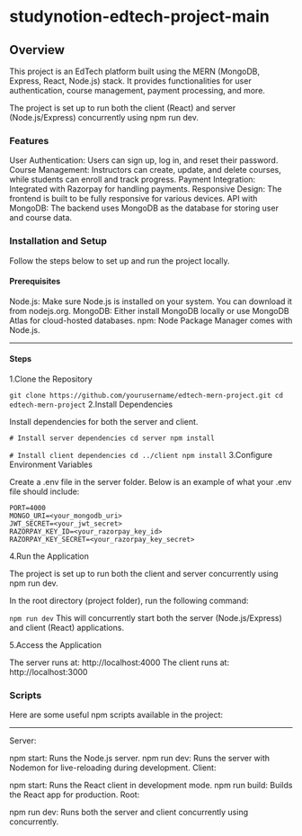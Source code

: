 # studynotion-edtech-project-main
## Overview
This project is an EdTech platform built using the MERN (MongoDB, Express, React, Node.js) stack. It provides functionalities for user authentication, course management, payment processing, and more.

The project is set up to run both the client (React) and server (Node.js/Express) concurrently using npm run dev.
### Features
User Authentication: Users can sign up, log in, and reset their password.
Course Management: Instructors can create, update, and delete courses, while students can enroll and track progress.
Payment Integration: Integrated with Razorpay for handling payments.
Responsive Design: The frontend is built to be fully responsive for various devices.
API with MongoDB: The backend uses MongoDB as the database for storing user and course data.

### Installation and Setup
Follow the steps below to set up and run the project locally.

#### Prerequisites
Node.js: Make sure Node.js is installed on your system. You can download it from nodejs.org.
MongoDB: Either install MongoDB locally or use MongoDB Atlas for cloud-hosted databases.
npm: Node Package Manager comes with Node.js.
______
#### Steps
1.Clone the Repository


`git clone https://github.com/yourusername/edtech-mern-project.git
cd edtech-mern-project`
2.Install Dependencies

Install dependencies for both the server and client.


`# Install server dependencies
cd server
npm install`

`# Install client dependencies
cd ../client
npm install`
3.Configure Environment Variables

Create a .env file in the server folder. Below is an example of what your .env file should include:

`PORT=4000`  
`MONGO_URI=<your_mongodb_uri>`  
`JWT_SECRET=<your_jwt_secret>`  
`RAZORPAY_KEY_ID=<your_razorpay_key_id>`  
`RAZORPAY_KEY_SECRET=<your_razorpay_key_secret>`  

4.Run the Application

The project is set up to run both the client and server concurrently using npm run dev.

In the root directory (project folder), run the following command:


`npm run dev`
This will concurrently start both the server (Node.js/Express) and client (React) applications.

5.Access the Application

The server runs at: http://localhost:4000
The client runs at: http://localhost:3000
### Scripts
Here are some useful npm scripts available in the project:
________
Server:

npm start: Runs the Node.js server.
npm run dev: Runs the server with Nodemon for live-reloading during development.
Client:

npm start: Runs the React client in development mode.
npm run build: Builds the React app for production.
Root:

npm run dev: Runs both the server and client concurrently using concurrently.
